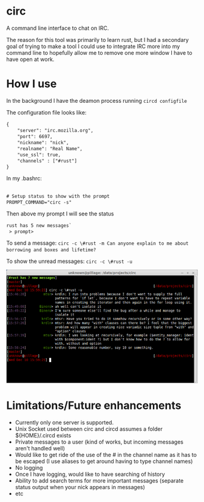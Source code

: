 
circ
====

A command line interface to chat on IRC.

The reason for this tool was primarily to learn rust, but I had a secondary goal of trying to make a tool I could use to integrate IRC more into my command line to hopefully allow me to remove one more window I have to have open at work.

How I use
====

In the background I have the deamon process running
`circd configfile`

The configuration file looks like:
```
{
    "server": "irc.mozilla.org",
    "port": 6697,
    "nickname": "nick",
    "realname": "Real Name",
    "use_ssl": true,
    "channels" : ["#rust"]
}
```
In my .bashrc:
```

# Setup status to show with the prompt
PROMPT_COMMAND="circ -s"
```
Then above my prompt I will see the status
```
rust has 5 new messages`
 > prompt>
```
 
To send a message:
`circ -c \#rust -m Can anyone explain to me about borrowing and boxes and lifetime?`
 
To show the unread messages:
`circ -c \#rust -u`

![](https://raw.githubusercontent.com/tcstewart/circ/master/images/screenshot.png)


Limitations/Future enhancements
====
* Currently only one server is supported.
* Unix Socket used between circ and circd assumes a folder ${HOME}/.circd exists
* Private messages to a user (kind of works, but incoming messages aren't handled well)
* Would like to get ride of the use of the # in the channel name as it has to be escaped (I use aliases to get around having to type channel names)
* No logging
* Once I have logging, would like to have searching of history
* Ability to add search terms for more important messages (separate status output when your nick appears in messages)
* etc
